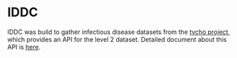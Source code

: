 # IDDC
IDDC was build to gather infectious disease datasets from the [tycho project](https://www.tycho.pitt.edu/index.php), which provides an API for the level 2 dataset. Detailed document about this API is [here](http://www.tycho.pitt.edu/api_help.php).  
